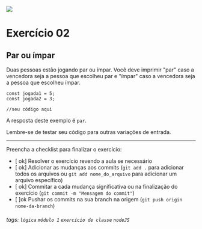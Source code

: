![](https://i.imgur.com/xG74tOh.png)

# Exercício 02

## Par ou ímpar

Duas pessoas estão jogando par ou ímpar. Você deve imprimir "par" caso a vencedora seja a pessoa que escolheu par e "ímpar" caso a vencedora seja a pessoa que escolheu ímpar.

```javascript=
const jogada1 = 5;
const jogada2 = 3;

//seu código aqui

```

A resposta deste exemplo é `par`.

Lembre-se de testar seu código para outras variações de entrada.

---

Preencha a checklist para finalizar o exercício:

- [ ok] Resolver o exercício revendo a aula se necessário
- [ ok] Adicionar as mudanças aos commits (`git add .` para adicionar todos os arquivos ou `git add nome_do_arquivo` para adicionar um arquivo específico)
- [ ok] Commitar a cada mudança significativa ou na finalização do exercício (`git commit -m "Mensagem do commit"`)
- [ ]ok Pushar os commits na sua branch na origem (`git push origin nome-da-branch`)

###### tags: `lógica` `módulo 1` `exercício de classe` `nodeJS`
